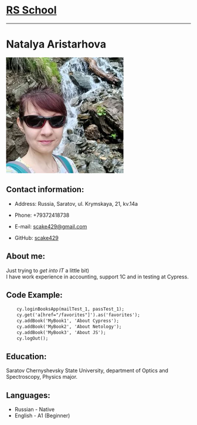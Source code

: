# [RS School](https://rs.school/)
___
# Natalya Aristarhova
![cv_1 foto][foto]

[foto]: images/cv_1_foto_.jpg "Foto for CV1"  
## Contact information:

* Address: Russia, Saratov, ul. Krymskaya, 21, kv.14a

* Phone: +79372418738
  
* E-mail: scake429@gmail.com

* GitHub: [scake429](https://github.com/scake429)  
## About me:
Just trying to *get into IT* a little bit)  
I have work experience in accounting, support 1C and in testing at Cypress.  
## Code Example:
```cy.get('a[href="/"]').as('BooksList');
    cy.loginBooksApp(mailTest_1, passTest_1); 
    cy.get('a[href="/favorites"]').as('favorites');
    cy.addBook('MyBook1', 'About Cypress');
    cy.addBook('MyBook2', 'About Netology');
    cy.addBook('MyBook3', 'About JS');
    cy.logOut();
``` 
## Education:
Saratov Chernyshevsky State University, department of Optics and Spectroscopy, Physics major.  
## Languages:
* Russian - Native
* English - A1 (Beginner)


